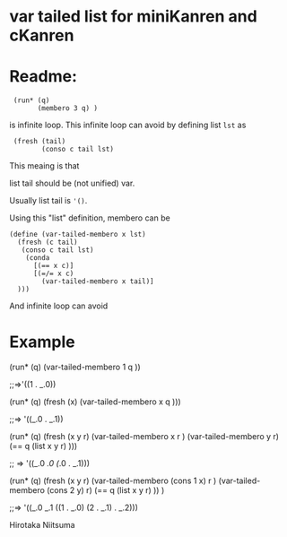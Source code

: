 var tailed list for miniKanren and cKanren 
=================


# Readme:
    
     (run* (q) 
     	   (membero 3 q) )

is infinite loop.
This infinite loop can avoid by defining list ` lst ` as 

     (fresh (tail)
     	    (conso c tail lst)

This meaing is that 

list tail should be (not unified) var.

Usually list tail is ` '() `.  

Using this "list" definition, membero can be

    (define (var-tailed-membero x lst)
      (fresh (c tail)
       (conso c tail lst)   
        (conda
          [(== x c)]
          [(=/= x c)
            (var-tailed-membero x tail)]
      )))

And infinite loop can avoid


# Example


  (run* (q)
  	(var-tailed-membero 1 q ))
  
  ;;=>'((1 . _.0))


  (run* (q)
  	(fresh (x)
      	       (var-tailed-membero x q ))) 
   
   ;;=> '((_.0 . _.1))


   (run* (q)
      (fresh (x y r)
	     (var-tailed-membero x r ) 
	     (var-tailed-membero y r)
	     (== q (list x y r)  ))) 

   ;; => '((_.0 _.0 (_.0 . _.1)))


   (run* (q)
      (fresh (x y r)
      	     (var-tailed-membero (cons 1 x) r ) 
	     (var-tailed-membero (cons 2 y) r)
	     (== q (list x y r)  ))
	     )
	     
   ;;=> '((_.0 _.1 ((1 . _.0) (2 . _.1) . _.2)))




Hirotaka Niitsuma